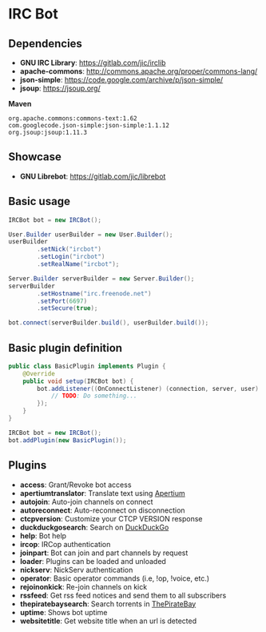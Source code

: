 # IRC Bot

## Dependencies
* **GNU IRC Library**: https://gitlab.com/jic/irclib
* **apache-commons**: http://commons.apache.org/proper/commons-lang/
* **json-simple**: https://code.google.com/archive/p/json-simple/
* **jsoup**: https://jsoup.org/

**Maven**
```
org.apache.commons:commons-text:1.62
com.googlecode.json-simple:json-simple:1.1.12
org.jsoup:jsoup:1.11.3
```

## Showcase
* **GNU Librebot**: https://gitlab.com/jic/librebot

## Basic usage
```java
IRCBot bot = new IRCBot();

User.Builder userBuilder = new User.Builder();
userBuilder
        .setNick("ircbot")
        .setLogin("ircbot")
        .setRealName("ircbot");

Server.Builder serverBuilder = new Server.Builder();
serverBuilder
        .setHostname("irc.freenode.net")
        .setPort(6697)
        .setSecure(true);

bot.connect(serverBuilder.build(), userBuilder.build());
```

## Basic plugin definition
```java
public class BasicPlugin implements Plugin {
    @Override
    public void setup(IRCBot bot) {
        bot.addListener((OnConnectListener) (connection, server, user) -> {
            // TODO: Do something...
        });
    }
}
```

```java
IRCBot bot = new IRCBot();
bot.addPlugin(new BasicPlugin());
```

## Plugins
* **access**: Grant/Revoke bot access
* **apertiumtranslator**: Translate text using [Apertium](https://apertium.org)
* **autojoin**: Auto-join channels on connect
* **autoreconnect**: Auto-reconnect on disconnection
* **ctcpversion**: Customize your CTCP VERSION response
* **duckduckgosearch**: Search on [DuckDuckGo](https://duckduckgo.com)
* **help**: Bot help
* **ircop**: IRCop authentication
* **joinpart**: Bot can join and part channels by request
* **loader**: Plugins can be loaded and unloaded
* **nickserv**: NickServ authentication
* **operator**: Basic operator commands (i.e, !op, !voice, etc.)
* **rejoinonkick**: Re-join channels on kick
* **rssfeed**: Get rss feed notices and send them to all subscribers
* **thepiratebaysearch**: Search torrents in [ThePirateBay](https://thepiratebay.online)
* **uptime**: Shows bot uptime
* **websitetitle**: Get website title when an url is detected

